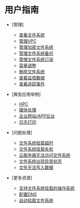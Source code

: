 # 用户指南

-   [管理]
    -   [查看文件系统](查看文件系统.md)
    -   [管理VPC](管理VPC.md)
    -   [管理加密文件系统](管理加密文件系统.md)
    -   [管理文件系统备份](管理文件系统备份.md)
    -   [管理文件系统订阅](管理文件系统订阅.md)
    -   [容量调整](容量调整.md)
    -   [删除文件系统](删除文件系统.md)
    -   [查看监控数据](查看监控数据.md)
    -   [查看追踪事件](查看追踪事件.md)

-   [典型应用举例]
    -   [HPC](HPC.md)
    -   [媒体处理](媒体处理.md)
    -   [企业网站/APP后台](企业网站-APP后台.md)
    -   [日志打印](日志打印.md)

-   [问题处理]
    -   [文件系统挂载超时](文件系统挂载超时.md)
    -   [文件系统挂载失败](文件系统挂载失败.md)
    -   [云服务器无法访问文件系统](云服务器无法访问文件系统.md)
    -   [文件系统出现异常状态](文件系统出现异常状态.md)
    -   [文件无法写入数据](文件无法写入数据.md)

-   [更多资源]
    -   [支持文件系统挂载的操作系统](支持文件系统挂载的操作系统.md)
    -   [配置DNS](配置DNS.md)
    -   [自动挂载文件系统](自动挂载文件系统.md)


